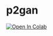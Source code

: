 # p2gan
[![Open In Colab](https://colab.research.google.com/assets/colab-badge.svg)](https://colab.sandbox.google.com/github/Clemson-AI/p2gan/blob/master/p2gan.ipynb)  
